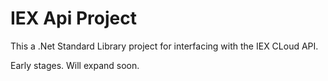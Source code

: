 # IEX Api Project

This a .Net Standard Library project for interfacing with the IEX CLoud API.

Early stages. Will expand soon.


